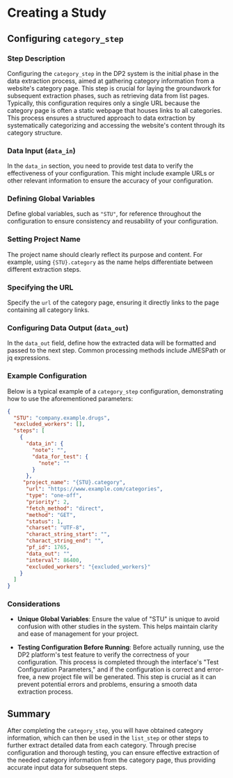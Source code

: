  # Creating a Study
## Configuring `category_step`
### Step Description
Configuring the `category_step` in the DP2 system is the initial phase in the data extraction process, aimed at gathering category information from a website's category page. This step is crucial for laying the groundwork for subsequent extraction phases, such as retrieving data from list pages. Typically, this configuration requires only a single URL because the category page is often a static webpage that houses links to all categories. This process ensures a structured approach to data extraction by systematically categorizing and accessing the website's content through its category structure.


### Data Input (`data_in`)
In the `data_in` section, you need to provide test data to verify the effectiveness of your configuration. This might include example URLs or other relevant information to ensure the accuracy of your configuration.

### Defining Global Variables
Define global variables, such as `"STU"`, for reference throughout the configuration to ensure consistency and reusability of your configuration.

### Setting Project Name
The project name should clearly reflect its purpose and content. For example, using `{STU}.category` as the name helps differentiate between different extraction steps.

### Specifying the URL
Specify the `url` of the category page, ensuring it directly links to the page containing all category links.

### Configuring Data Output (`data_out`)
In the `data_out` field, define how the extracted data will be formatted and passed to the next step. Common processing methods include JMESPath or jq expressions.

### Example Configuration
Below is a typical example of a `category_step` configuration, demonstrating how to use the aforementioned parameters:

```json
{
  "STU": "company.example.drugs",
  "excluded_workers": [],
  "steps": [
    {
      "data_in": {
        "note": "",
        "data_for_test": {
          "note": ""
        }
      },
     "project_name": "{STU}.category",
      "url": "https://www.example.com/categories",
      "type": "one-off",
      "priority": 2,
      "fetch_method": "direct",
      "method": "GET",
      "status": 1,
      "charset": "UTF-8",
      "charact_string_start": "",
      "charact_string_end": "",
      "pf_id": 1765,
      "data_out": "",
      "interval": 86400,
      "excluded_workers": "{excluded_workers}"
    }
  ]
}

```

### Considerations

- **Unique Global Variables**: Ensure the value of "STU" is unique to avoid confusion with other studies in the system. This helps maintain clarity and ease of management for your project.

- **Testing Configuration Before Running**: Before actually running, use the DP2 platform's test feature to verify the correctness of your configuration. This process is completed through the interface's "Test Configuration Parameters," and if the configuration is correct and error-free, a new project file will be generated. This step is crucial as it can prevent potential errors and problems, ensuring a smooth data extraction process.

## Summary

After completing the `category_step`, you will have obtained category information, which can then be used in the `list_step` or other steps to further extract detailed data from each category.  Through precise configuration and thorough testing, you can ensure effective extraction of the needed category information from the category page, thus providing accurate input data for subsequent steps.
